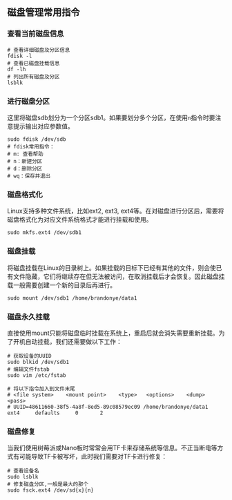 ## 磁盘管理常用指令

### 查看当前磁盘信息

```shell
# 查看详细磁盘及分区信息
fdisk -l
# 查看已磁盘挂载信息
df -lh
# 列出所有磁盘及分区
lsblk
```

### 进行磁盘分区

这里将磁盘sdb划分为一个分区sdb1。如果要划分多个分区，在使用`n`指令时要注意提示输出对应参数值。

```shell
sudo fdisk /dev/sdb
# fdisk常用指令：
# m: 查看帮助
# n：新建分区
# d：删除分区
# wq：保存并退出
```

### 磁盘格式化

Linux支持多种文件系统，比如ext2, ext3, ext4等。在对磁盘进行分区后，需要将磁盘格式化为对应文件系统格式才能进行挂载和使用。

```shell
sudo mkfs.ext4 /dev/sdb1
```

### 磁盘挂载

将磁盘挂载在Linux的目录树上。如果挂载的目标下已经有其他的文件，则会使已有文件隐藏，它们将继续存在但无法被访问，在取消挂载后才会恢复。因此磁盘挂载一般需要创建一个新的目录后再进行。

```shell
sudo mount /dev/sdb1 /home/brandonye/data1
```

### 磁盘永久挂载

直接使用mount只能将磁盘临时挂载在系统上，重启后就会消失需要重新挂载。为了开机自动挂载，我们还需要做以下工作：

```shell
# 获取设备的UUID
sudo blkid /dev/sdb1
# 编辑文件fstab
sudo vim /etc/fstab

# 将以下指令加入到文件末尾
# <file system>    <mount point>    <type>   <options>    <dump>  <pass>
# UUID=48611660-38f5-4a8f-8ed5-89c08579ec09 /home/brandonye/data1   ext4     defaults     0       2
```

### 磁盘修复

当我们使用树莓派或Nano板时常常会用TF卡来存储系统等信息。不正当断电等方式有可能导致TF卡被写坏，此时我们需要对TF卡进行修复：

```shell
# 查看设备名
sudo lsblk
# 修复磁盘分区,一般是最大的那个
sudo fsck.ext4 /dev/sd{x}{n}
```